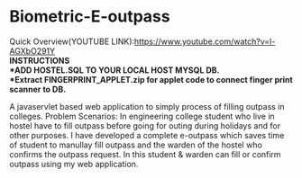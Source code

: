 # Biometric-E-outpass
Quick Overview(YOUTUBE LINK):https://www.youtube.com/watch?v=l-AGXbO291Y</br>
<strong>INSTRUCTIONS</br>
*ADD HOSTEL.SQL TO YOUR LOCAL HOST MYSQL DB.</br>
*Extract FINGERPRINT_APPLET.zip for applet code to connect finger print scanner to DB.</br></strong>

A javaservlet based web application to simply process of filling outpass in colleges. Problem Scenarios: In engineering college student who live in hostel have to fill outpass before going for outing during holidays and for other purposes. I have developed a complete e-outpass which saves time of student to manullay fill outpass and the warden of the hostel who confirms the outpass request. In this student &amp; warden can fill or confirm outpass using my web application.
